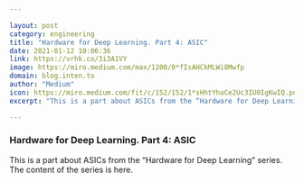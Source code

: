 ```yaml
---

layout: post
category: engineering
title: "Hardware for Deep Learning. Part 4: ASIC"
date: 2021-01-12 10:06:36
link: https://vrhk.co/3i3A1VY
image: https://miro.medium.com/max/1200/0*fIsAHCkMLWi8Mwfp
domain: blog.inten.to
author: "Medium"
icon: https://miro.medium.com/fit/c/152/152/1*sHhtYhaCe2Uc3IU0IgKwIQ.png
excerpt: "This is a part about ASICs from the “Hardware for Deep Learning” series. The content of the series is here."

---
```


### Hardware for Deep Learning. Part 4: ASIC

This is a part about ASICs from the “Hardware for Deep Learning” series. The content of the series is here.